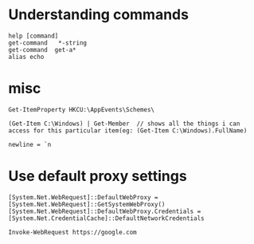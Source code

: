 # Understanding commands
```
help [command]
get-command   *-string
get-command  get-a*
alias echo
```


# misc
```
Get-ItemProperty HKCU:\AppEvents\Schemes\

(Get-Item C:\Windows) | Get-Member  // shows all the things i can access for this particular item(eg: (Get-Item C:\Windows).FullName)

newline = `n
```

# Use default proxy settings

```
[System.Net.WebRequest]::DefaultWebProxy = [System.Net.WebRequest]::GetSystemWebProxy()
[System.Net.WebRequest]::DefaultWebProxy.Credentials = [System.Net.CredentialCache]::DefaultNetworkCredentials

Invoke-WebRequest https://google.com
```
